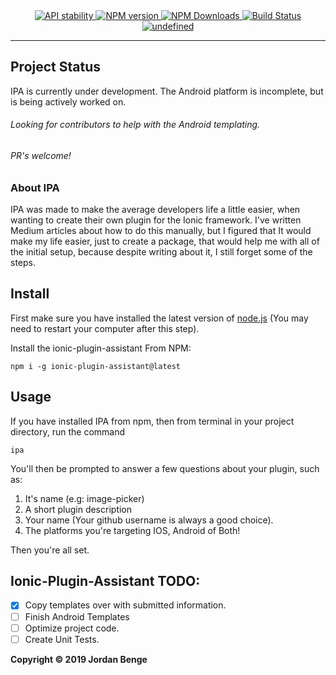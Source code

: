 <div align="center">
  <!-- Stability -->
  <a href="https://nodejs.org/api/documentation.html#documentation_stability_index">
    <img src="https://img.shields.io/badge/stability-experimental-orange.svg"
      alt="API stability" />
  </a>
  <!-- NPM version -->
  <a href="https://npmjs.org/package/ionic-plugin-assistant">
    <img src="https://img.shields.io/npm/v/ionic-plugin-assistant.svg"
      alt="NPM version" />
  </a>
    <!-- NPM DOWNLOADS -->
  <a href="https://www.npmjs.com/package/ionic-plugin-assistant">
    <img src="https://img.shields.io/npm/dw/ionic-plugin-assistant.svg"
      alt="NPM Downloads" />
  </a>
  <!-- Build Status -->
  <a href="https://travis-ci.org/Bengejd/Ionic-Plugin-Assistant">
    <img src="https://img.shields.io/travis/Bengejd/NOLS/master.svg"
      alt="Build Status" />
  </a>
      <!-- License -->
  <a href="#">
    <img alt="undefined" src="https://img.shields.io/npm/l/nols.svg" />
  </a>
</div>

_____________________________________________________________________________________

## Project Status

IPA is currently under development. The Android platform is incomplete, but is being actively worked on.

###### Looking for contributors to help with the Android templating. 

######  PR's welcome!

<h3>About IPA</h3>
 
IPA was made to make the average developers life a little easier, when wanting to create their own plugin for the Ionic framework. I've written Medium articles about how to do this manually, but I figured that It would make my life easier, just to create a package, that would help me with all of the initial setup, because despite writing about it, I still forget some of the steps.

## Install

First make sure you have installed the latest version of [node.js](http://nodejs.org/)
(You may need to restart your computer after this step).

Install the ionic-plugin-assistant From NPM:

    npm i -g ionic-plugin-assistant@latest
    
## Usage

If you have installed IPA from npm, then from terminal in your project directory, run the command

    ipa

You'll then be prompted to answer a few questions about your plugin, such as:
1. It's name (e.g: image-picker)
2. A short plugin description 
3. Your name (Your github username is always a good choice).
4. The platforms you're targeting IOS, Android of Both!

Then you're all set.

## Ionic-Plugin-Assistant TODO:
- [x] Copy templates over with submitted information.
- [ ] Finish Android Templates
- [ ] Optimize project code.
- [ ] Create Unit Tests.

**Copyright © 2019 Jordan Benge**
